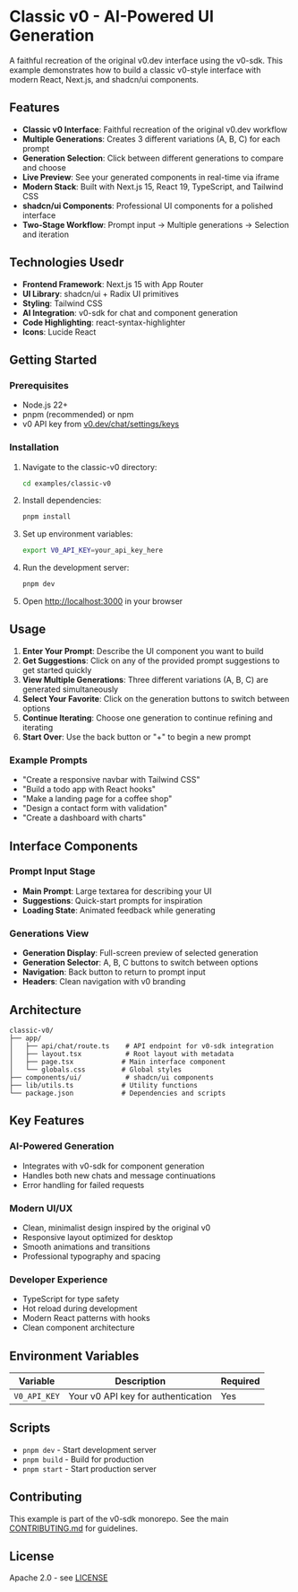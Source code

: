 # Classic v0 - AI-Powered UI Generation

A faithful recreation of the original v0.dev interface using the v0-sdk. This example demonstrates how to build a classic v0-style interface with modern React, Next.js, and shadcn/ui components.

## Features

- **Classic v0 Interface**: Faithful recreation of the original v0.dev workflow
- **Multiple Generations**: Creates 3 different variations (A, B, C) for each prompt
- **Generation Selection**: Click between different generations to compare and choose
- **Live Preview**: See your generated components in real-time via iframe
- **Modern Stack**: Built with Next.js 15, React 19, TypeScript, and Tailwind CSS
- **shadcn/ui Components**: Professional UI components for a polished interface
- **Two-Stage Workflow**: Prompt input → Multiple generations → Selection and iteration

## Technologies Usedr

- **Frontend Framework**: Next.js 15 with App Router
- **UI Library**: shadcn/ui + Radix UI primitives
- **Styling**: Tailwind CSS
- **AI Integration**: v0-sdk for chat and component generation
- **Code Highlighting**: react-syntax-highlighter
- **Icons**: Lucide React

## Getting Started

### Prerequisites

- Node.js 22+
- pnpm (recommended) or npm
- v0 API key from [v0.dev/chat/settings/keys](https://v0.dev/chat/settings/keys)

### Installation

1. Navigate to the classic-v0 directory:

   ```bash
   cd examples/classic-v0
   ```

2. Install dependencies:

   ```bash
   pnpm install
   ```

3. Set up environment variables:

   ```bash
   export V0_API_KEY=your_api_key_here
   ```

4. Run the development server:

   ```bash
   pnpm dev
   ```

5. Open [http://localhost:3000](http://localhost:3000) in your browser

## Usage

1. **Enter Your Prompt**: Describe the UI component you want to build
2. **Get Suggestions**: Click on any of the provided prompt suggestions to get started quickly
3. **View Multiple Generations**: Three different variations (A, B, C) are generated simultaneously
4. **Select Your Favorite**: Click on the generation buttons to switch between options
5. **Continue Iterating**: Choose one generation to continue refining and iterating
6. **Start Over**: Use the back button or "+" to begin a new prompt

### Example Prompts

- "Create a responsive navbar with Tailwind CSS"
- "Build a todo app with React hooks"
- "Make a landing page for a coffee shop"
- "Design a contact form with validation"
- "Create a dashboard with charts"

## Interface Components

### Prompt Input Stage

- **Main Prompt**: Large textarea for describing your UI
- **Suggestions**: Quick-start prompts for inspiration
- **Loading State**: Animated feedback while generating

### Generations View

- **Generation Display**: Full-screen preview of selected generation
- **Generation Selector**: A, B, C buttons to switch between options
- **Navigation**: Back button to return to prompt input
- **Headers**: Clean navigation with v0 branding

## Architecture

```
classic-v0/
├── app/
│   ├── api/chat/route.ts    # API endpoint for v0-sdk integration
│   ├── layout.tsx           # Root layout with metadata
│   ├── page.tsx            # Main interface component
│   └── globals.css         # Global styles
├── components/ui/           # shadcn/ui components
├── lib/utils.ts            # Utility functions
└── package.json            # Dependencies and scripts
```

## Key Features

### AI-Powered Generation

- Integrates with v0-sdk for component generation
- Handles both new chats and message continuations
- Error handling for failed requests

### Modern UI/UX

- Clean, minimalist design inspired by the original v0
- Responsive layout optimized for desktop
- Smooth animations and transitions
- Professional typography and spacing

### Developer Experience

- TypeScript for type safety
- Hot reload during development
- Modern React patterns with hooks
- Clean component architecture

## Environment Variables

| Variable     | Description                        | Required |
| ------------ | ---------------------------------- | -------- |
| `V0_API_KEY` | Your v0 API key for authentication | Yes      |

## Scripts

- `pnpm dev` - Start development server
- `pnpm build` - Build for production
- `pnpm start` - Start production server

## Contributing

This example is part of the v0-sdk monorepo. See the main [CONTRIBUTING.md](../../CONTRIBUTING.md) for guidelines.

## License

Apache 2.0 - see [LICENSE](../../LICENSE)
